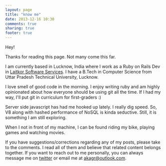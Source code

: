 ```yaml
---
layout: page
title: "know me"
date: 2013-12-16 10:30
comments: true
sharing: true
footer: true
---
```

Hey!

Thanks for reading this page. Not many come this far. 

I am currently based in Lucknow, India where I work as a Ruby on Rails Dev in [Laitkor Software Services](http://laitkor.com). I have a B.Tech in Computer Science from Uttar Pradesh Technical University, Lucknow.

I love smell of good code in the morning. I enjoy writing ruby and am highly opinionated about how everyone should be using git all the time. If I had my way, I'll put git in curriculum for first-graders :) 

Server side javascript has had me hooked up lately. I really dig speed. So, V8 along with hashed performance of NoSQL is kinda seductive. Still, it is something I am still exploring.

When I not in front of my machine, I can be found riding my bike, playing games and watching movies.

If you have suggestions/corrections regarding any of my posts, please take to the comments. I read all of them and believe that related content belongs together. If you want to reach out to me personally, you can always message me on [twitter](http::/twitter.com/akshagrwl) or email me at [akagr@outlook.com](mailto:akagr@outlook.com). 

